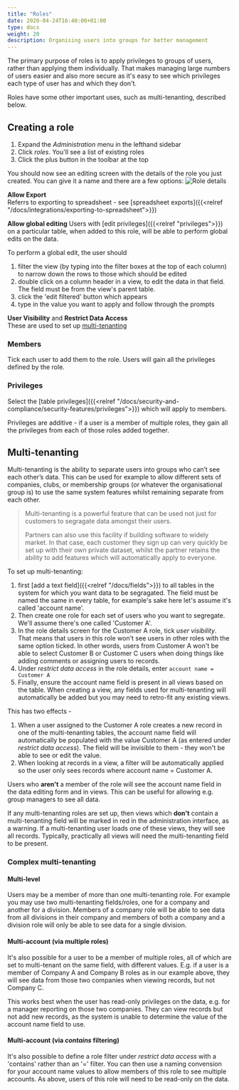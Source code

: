 ```yaml
---
title: "Roles"
date: 2020-04-24T16:40:00+01:00
type: docs
weight: 20
description: Organising users into groups for better management
---
```

The primary purpose of roles is to apply privileges to groups of users, rather than applying them individually. That makes managing large numbers of users easier and also more secure as it's easy to see which privileges each type of user has and which they don't.

Roles have some other important uses, such as multi-tenanting, described below.

## Creating a role
1. Expand the _Administration_ menu in the lefthand sidebar
2. Click _roles_. You'll see a list of existing roles
3. Click the plus button in the toolbar at the top

You should now see an editing screen with the details of the role you just created. You can give it a name and there are a few options:
![Role details](/role-details.png)

**Allow Export**  
Referrs to exporting to spreadsheet - see [spreadsheet exports]({{<relref "/docs/integrations/exporting-to-spreadsheet">}})

**Allow global editing**
Users with [edit privileges]({{<relref "privileges">}}) on a particular table, when added to this role, will be able to perform global edits on the data.

To perform a global edit, the user should
1) filter the view (by typing into the filter boxes at the top of each column) to narrow down the rows to those which should be edited
2) double click on a column header in a view, to edit the data in that field. The field must be from the view's parent table.
3) click the 'edit filtered' button which appears
4) type in the value you want to apply and follow through the prompts

**User Visibility** and **Restrict Data Access**  
These are used to set up [multi-tenanting](#multi-tenanting)

### Members
Tick each user to add them to the role. Users will gain all the privileges defined by the role.

### Privileges
Select the [table privileges]({{<relref "/docs/security-and-compliance/security-features/privileges">}}) which will apply to members.

Privileges are additive - if a user is a member of multiple roles, they gain all the privileges from each of those roles added together.

## Multi-tenanting
Multi-tenanting is the ability to separate users into groups who can’t see each other’s data. This can be used for example to allow different sets of companies, clubs, or membership groups (or whatever the organisational group is) to use the same system features whilst remaining separate from each other.

> Multi-tenanting is a powerful feature that can be used not just for customers to segragate data amongst their users.
> 
> Partners can also use this facility if building software to widely market. In that case, each customer they sign up can very quickly be set up with their own private dataset, whilst the partner retains the ability to add features which will automatically apply to everyone.

To set up multi-tenanting:

1. first [add a text field]({{<relref "/docs/fields">}}) to all tables in the system for which you want data to be segragated. The field must be named the same in every table, for example's sake here let's assume it's called 'account name'.
2. Then create one role for each set of users who you want to segregate. We'll assume there's one called 'Customer A'.
3. In the role details screen for the Customer A role, tick _user visibility_. That means that users in this role won't see users in other roles with the same option ticked. In other words, users from Customer A won't be able to select Customer B or Customer C users when doing things like adding comments or assigning users to records.
4.  Under _restrict data access_ in the role details, enter `account name = Customer A`
5.  Finally, ensure the account name field is present in all views based on the table. When creating a view, any fields used for multi-tenanting will automatically be added but you may need to retro-fit any existing views.

This has two effects -
1. When a user assigned to the Customer A role creates a new record in one of the multi-tenanting tables, the account name field will automatically be populated with the value Customer A (as entered under _restrict data access_). The field will be invisible to them - they won't be able to see or edit the value.
2. When looking at records in a view, a filter will be automatically applied so the user only sees records where account name = Customer A.

Users who **aren't** a member of the role will see the account name field in the data editing form and in views. This can be useful for allowing e.g. group managers to see all data.

If any multi-tenanting roles are set up, then views which **don't** contain a multi-tenanting field will be marked in red in the administration interface, as a warning. If a multi-tenanting user loads one of these views, they will see all records. Typically, practically all views will need the multi-tenanting field to be present.

### Complex multi-tenanting

#### Multi-level
Users may be a member of more than one multi-tenanting role. For example you may use two multi-tenanting fields/roles, one for a company and another for a division. Members of a company role will be able to see data from all divisions in their company and members of both a company and a division role will only be able to see data for a single division.

#### Multi-account (via multiple roles)
It's also possible for a user to be a member of multiple roles, all of which are set to multi-tenant on the same field, with different values. E.g. if a user is a member of Company A and Company B roles as in our example above, they will see data from those two companies when viewing records, but not Company C.

This works best when the user has read-only privileges on the data, e.g. for a manager reporting on those two companies. They can view records but not add new records, as the system is unable to determine the value of the account name field to use.

#### Multi-account (via _contains_ filtering)
It's also possible to define a role filter under _restrict data access_ with a 'contains' rather than an '=' filter. You can then use a naming convension for your account name values to allow members of this role to see multiple accounts. As above, users of this role will need to be read-only on the data.
